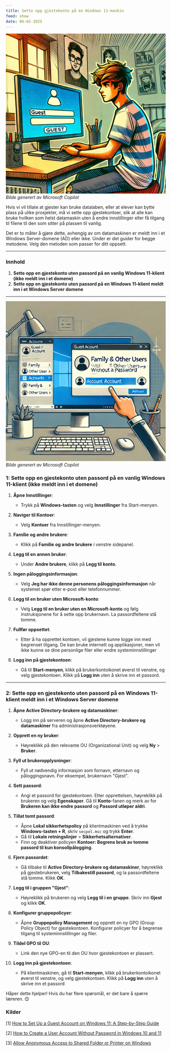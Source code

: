 ```yaml
---
title: Sette opp gjestekonto på en Windows 11-maskin
feed: show
date: 06-02-2025
---
```

![](/assets/img/nettverkslab/guestlogin.png)
*Bilde generert av Microsoft Copilot*

Hvis vi vil tillate at gjester kan bruke datalaben, eller at elever kan bytte plass på ulike prosjekter, må vi sette opp gjestekontoer, slik at alle kan bruke hvilken som helst datamaskin uten å endre innstillinger eller få tilgang til filene til den som sitter på plassen til vanlig.

Det er to måter å gjøre dette, avhengig av om datamaskinen er meldt inn i et Windows Server-domene (AD) eller ikke. Under er det guider for begge metodene. Velg den metoden som passer for ditt oppsett.

---
### Innhold
1. **Sette opp en gjestekonto uten passord på en vanlig Windows 11-klient (ikke meldt inn i et domene)**
2. **Sette opp en gjestekonto uten passord på en Windows 11-klient meldt inn i et Windows Server domene**

---
![](/assets/img/nettverkslab/guestaccount.png)
*Bilde generert av Microsoft Copilot*

### 1: Sette opp en gjestekonto uten passord på en vanlig Windows 11-klient (ikke meldt inn i et domene)

1. **Åpne Innstillinger**:
    
    - Trykk på **Windows-tasten** og velg **Innstillinger** fra Start-menyen.
2. **Naviger til Kontoer**:
    
    - Velg **Kontoer** fra Innstillinger-menyen.
3. **Familie og andre brukere**:
    
    - Klikk på **Familie og andre brukere** i venstre sidepanel.
4. **Legg til en annen bruker**:
    
    - Under **Andre brukere**, klikk på **Legg til konto**.
5. **Ingen påloggingsinformasjon**:
    
    - Velg **Jeg har ikke denne personens påloggingsinformasjon** når systemet spør etter e-post eller telefonnummer.
6. **Legg til en bruker uten Microsoft-konto**:
    
    - Velg **Legg til en bruker uten en Microsoft-konto** og følg instruksjonene for å sette opp brukernavn. La passordfeltene stå tomme.
7. **Fullfør oppsettet**:
    
    - Etter å ha opprettet kontoen, vil gjestene kunne logge inn med begrenset tilgang. De kan bruke internett og applikasjoner, men vil ikke kunne se dine personlige filer eller endre systeminnstillinger
8. **Logg inn på gjestekontoen**:
    
    - Gå til **Start-menyen**, klikk på brukerkontoikonet øverst til venstre, og velg gjestekontoen. Klikk på **Logg inn** uten å skrive inn et passord.

---
### 2: Sette opp en gjestekonto uten passord på en Windows 11-klient meldt inn i et Windows Server domene

1. **Åpne Active Directory-brukere og datamaskiner**:
    
    - Logg inn på serveren og åpne **Active Directory-brukere og datamaskiner** fra administrasjonsverktøyene.
2. **Opprett en ny bruker**:
    
    - Høyreklikk på den relevante OU (Organizational Unit) og velg **Ny** > **Bruker**.
3. **Fyll ut brukeropplysninger**:
    
    - Fyll ut nødvendig informasjon som fornavn, etternavn og påloggingsnavn. For eksempel, brukernavn "Gjest".
4. **Sett passord**:
    
    - Angi et passord for gjestekontoen. Etter opprettelsen, høyreklikk på brukeren og velg **Egenskaper**. Gå til **Konto**-fanen og merk av for **Brukeren kan ikke endre passord** og **Passord utløper aldri**.
5. **Tillat tomt passord**:
    
    - Åpne **Lokal sikkerhetspolicy** på klientmaskinen ved å trykke **Windows-tasten + R**, skriv `secpol.msc` og trykk **Enter**.
    - Gå til **Lokale retningslinjer** > **Sikkerhetsalternativer**.
    - Finn og deaktiver policyen **Kontoer: Begrens bruk av tomme passord til kun konsollpålogging**.
6. **Fjern passordet**:
    
    - Gå tilbake til **Active Directory-brukere og datamaskiner**, høyreklikk på gjestebrukeren, velg **Tilbakestill passord**, og la passordfeltene stå tomme. Klikk **OK**.
7. **Legg til i gruppen "Gjest"**:
    
    - Høyreklikk på brukeren og velg **Legg til i en gruppe**. Skriv inn **Gjest** og klikk **OK**.
8. **Konfigurer gruppepolicyer**:
    
    - Åpne **Gruppepolicy Management** og opprett en ny GPO (Group Policy Object) for gjestekontoen. Konfigurer policyer for å begrense tilgang til systeminnstillinger og filer.
9. **Tildel GPO til OU**:
    
    - Link den nye GPO-en til den OU hvor gjestekontoen er plassert.
10. **Logg inn på gjestekontoen**:
    
    - På klientmaskinen, gå til **Start-menyen**, klikk på brukerkontoikonet øverst til venstre, og velg gjestekontoen. Klikk på **Logg inn** uten å skrive inn et passord

Håper dette hjelper! Hvis du har flere spørsmål, er det bare å spørre læreren. 😊

### Kilder
[1] [How to Set Up a Guest Account on Windows 11: A Step-by-Step Guide](https://www.solveyourtech.com/how-to-set-up-a-guest-account-on-windows-11-a-step-by-step-guide/)

[2] [How to Create a User Account Without Password in Windows 10 and 11](https://windowsloop.com/create-user-account-without-password/)

[3] [Allow Anonymous Access to Shared Folder or Printer on Windows](https://woshub.com/anonymous-access-shared-folders-printers-windows/)